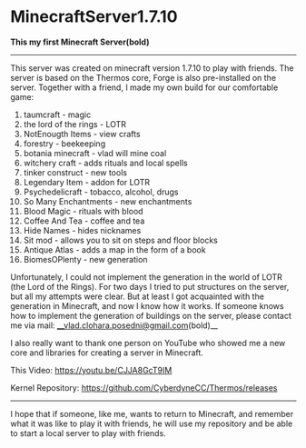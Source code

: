 # MinecraftServer1.7.10
__This my first Minecraft Server(bold)__
____
This server was created on minecraft version 1.7.10 to play with friends. The server is based on the Thermos core, Forge is also pre-installed on the server. Together with a friend, I made my own build for our comfortable game:

1) taumcraft - magic
2) the lord of the rings - LOTR
3) NotEnougth Items - view crafts
4) forestry - beekeeping
5) botania minecraft - vlad will mine coal
6) witchery craft - adds rituals and local spells
7) tinker construct - new tools
8) Legendary Item - addon for LOTR
9) Psychedelicraft - tobacco, alcohol, drugs
10) So Many Enchantments - new enchantments
11) Blood Magic - rituals with blood
12) Coffee And Tea - coffee and tea
13) Hide Names - hides nicknames
14) Sit mod - allows you to sit on steps and floor blocks
15) Antique Atlas - adds a map in the form of a book
16) BiomesOPlenty - new generation

Unfortunately, I could not implement the generation in the world of LOTR (the Lord of the Rings). For two days I tried to put structures on the server, but all my attempts were clear. But at least I got acquainted with the generation in Minecraft, and now I know how it works. If someone knows how to implement the generation of buildings on the server, please contact me via mail:
__vlad.clohara.posedni@gmail.com(bold)__

I also really want to thank one person on YouTube who showed me a new core and libraries for creating a server in Minecraft.

This Video: https://youtu.be/CJJA8GcT9IM

Kernel Repository: https://github.com/CyberdyneCC/Thermos/releases

____

I hope that if someone, like me, wants to return to Minecraft, and remember what it was like to play it with friends, he will use my repository and be able to start a local server to play with friends.